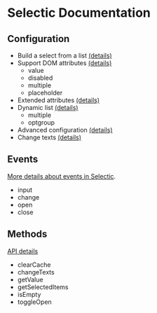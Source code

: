 # Selectic Documentation

## Configuration

* Build a select from a list [(details)](./list.md)
* Support DOM attributes [(details)](./domProperties.md)
  * value
  * disabled
  * multiple
  * placeholder
* Extended attributes [(details)](./extendedProperties.md)
* Dynamic list [(details)](./dynamic.md)
  * multiple
  * optgroup
* Advanced configuration [(details)](./params.md)
* Change texts [(details)](./changeText.md)

## Events

[More details about events in Selectic](./events.md).

* input
* change
* open
* close

## Methods

[API details](./methods.md)

* clearCache
* changeTexts
* getValue
* getSelectedItems
* isEmpty
* toggleOpen
